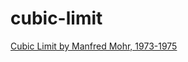 # cubic-limit

[Cubic Limit by Manfred Mohr, 1973-1975](http://www.emohr.com/paris-1975/catalog/layoutcatalog75.html)

